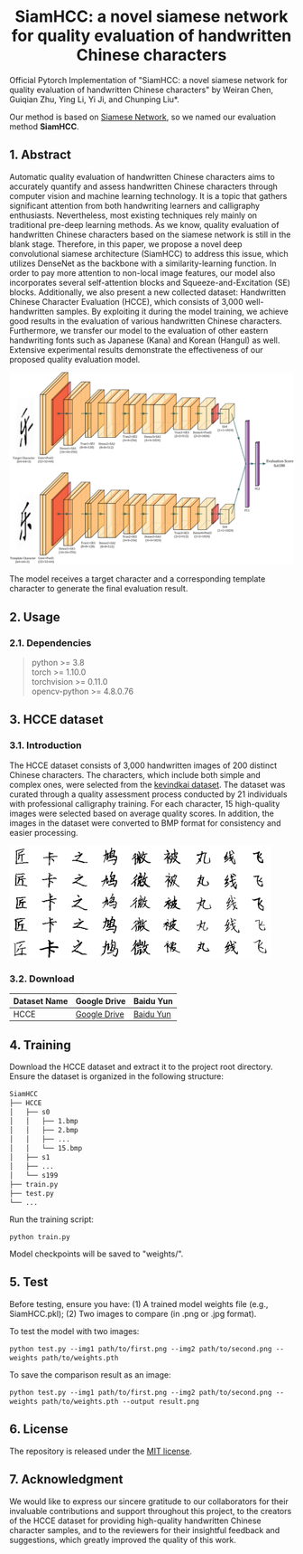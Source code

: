 <div align=center>

# SiamHCC: a novel siamese network for quality evaluation of handwritten Chinese characters

</div>

Official Pytorch Implementation of "SiamHCC: a novel siamese network for quality evaluation of handwritten Chinese characters" by Weiran Chen, Guiqian Zhu, Ying Li, Yi Ji, and Chunping Liu*.

Our method is based on [Siamese Network](https://arxiv.org/abs/2011.10566), so we named our evaluation method **SiamHCC**.

## 1. Abstract 

Automatic quality evaluation of handwritten Chinese characters aims to accurately quantify and assess handwritten Chinese characters through computer vision and machine learning technology. It is a topic that gathers significant attention from both handwriting learners and calligraphy enthusiasts. Nevertheless, most existing techniques rely mainly on traditional pre-deep learning methods. As we know, quality evaluation of handwritten Chinese characters based on the siamese network is still in the blank stage. Therefore, in this paper, we propose a novel deep convolutional siamese architecture (SiamHCC) to address this issue, which utilizes DenseNet as the backbone with a similarity-learning function. In order to pay more attention to non-local image features, our model also incorporates several self-attention blocks and Squeeze-and-Excitation (SE) blocks. Additionally, we also present a new collected dataset: Handwritten Chinese Character Evaluation (HCCE), which consists of 3,000 well-handwritten samples. By exploiting it during the model training, we achieve good results in the evaluation of various handwritten Chinese characters. Furthermore, we transfer our model to the evaluation of other eastern handwriting fonts such as Japanese (Kana) and Korean (Hangul) as well. Extensive experimental results demonstrate the effectiveness of our proposed quality evaluation model.

![](/Paper_IMG/mainmodel.png)

The model receives a target character and a corresponding template character to generate the final evaluation result.

## 2. Usage
### 2.1. Dependencies
>python >= 3.8  
>torch >= 1.10.0  
>torchvision >= 0.11.0  
>opencv-python >= 4.8.0.76


## 3. HCCE dataset
### 3.1. Introduction
The HCCE dataset consists of 3,000 handwritten images of 200 distinct Chinese characters. The characters, which include both simple and complex ones, were selected from the [kevindkai dataset](https://github.com/kevindkai/paper). The dataset was curated through a quality assessment process conducted by 21 individuals with professional calligraphy training. For each character, 15 high-quality images were selected based on average quality scores. In addition, the images in the dataset were converted to BMP format for consistency and easier processing. 

![](/Paper_IMG/Dataset_example.png)


### 3.2. Download

  | Dataset Name                               | Google Drive                                                              | Baidu Yun                                                             |
  | -------------------------------------- | ---------------------------------------------------------------------- | --------------------------------------------------------------------- |
  | HCCE | [Google Drive](https://drive.google.com/file/d/188NskMGmKBs2fjeg15PeRvn8rqmlqCNH/view?usp=drive_link) | [Baidu Yun](https://pan.baidu.com/s/13oOMwngLhHSlo7TrPHRXcw?pwd=wt5s) |


## 4. Training
Download the HCCE dataset and extract it to the project root directory. Ensure the dataset is organized in the following structure:

    SiamHCC
    ├── HCCE
    │   ├── s0
    │   │   ├── 1.bmp
    │   │   ├── 2.bmp
    │   │   ├── ...
    │   │   └── 15.bmp
    │   ├── s1
    │   ├── ...
    │   └── s199
    ├── train.py
    ├── test.py
    └── ...

Run the training script:

    python train.py

Model checkpoints will be saved to "weights/".

## 5. Test

Before testing, ensure you have: (1) A trained model weights file (e.g., SiamHCC.pkl); (2) Two images to compare (in .png or .jpg format).

To test the model with two images:

    python test.py --img1 path/to/first.png --img2 path/to/second.png --weights path/to/weights.pth


To save the comparison result as an image:

    python test.py --img1 path/to/first.png --img2 path/to/second.png --weights path/to/weights.pth --output result.png

## 6. License
The repository is released under the [MIT license](LICENSE).

## 7. Acknowledgment
We would like to express our sincere gratitude to our collaborators for their invaluable contributions and support throughout this project, to the creators of the HCCE dataset for providing high-quality handwritten Chinese character samples, and to the reviewers for their insightful feedback and suggestions, which greatly improved the quality of this work.






